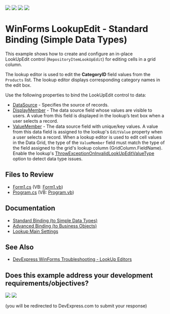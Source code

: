 <!-- default badges list -->
![](https://img.shields.io/endpoint?url=https://codecentral.devexpress.com/api/v1/VersionRange/128623235/16.1.4%2B)
[![](https://img.shields.io/badge/Open_in_DevExpress_Support_Center-FF7200?style=flat-square&logo=DevExpress&logoColor=white)](https://supportcenter.devexpress.com/ticket/details/T378801)
[![](https://img.shields.io/badge/📖_How_to_use_DevExpress_Examples-e9f6fc?style=flat-square)](https://docs.devexpress.com/GeneralInformation/403183)
[![](https://img.shields.io/badge/💬_Leave_Feedback-feecdd?style=flat-square)](#does-this-example-address-your-development-requirementsobjectives)
<!-- default badges end -->
<!-- default file list -->

# WinForms LookupEdit - Standard Binding (Simple Data Types)

This example shows how to create and configure an in-place LookUpEdit control (`RepositoryItemLookUpEdit`) for editing cells in a grid column.

The lookup editor is used to edit the **CategoryID** field values from the `Products` list. The lookup editor displays corresponding category names in the edit box. 

Use the following properties to bind the LookUpEdit control to data:

* [DataSource](https://docs.devexpress.com/WindowsForms/DevExpress.XtraEditors.Repository.RepositoryItemLookUpEditBase.DataSource) - Specifies the source of records.
* [DisplayMember](https://docs.devexpress.com/WindowsForms/DevExpress.XtraEditors.Repository.RepositoryItemLookUpEditBase.DisplayMember) - The data source field whose values are visible to users. A value from this field is displayed in the lookup’s text box when a user selects a record. 
* [ValueMember](https://docs.devexpress.com/WindowsForms/DevExpress.XtraEditors.Repository.RepositoryItemLookUpEditBase.ValueMember) - The data source field with unique/key values. A value from this data field is assigned to the lookup's `EditValue` property when a user selects a record. When a lookup editor is used to edit cell values in the Data Grid, the type of the `ValueMember` field must match the type of the field assigned to the grid's lookup column (GridColumn.FieldName). Enable the lookup's [ThrowExceptionOnInvalidLookUpEditValueType](https://docs.devexpress.com/WindowsForms/DevExpress.XtraEditors.Repository.RepositoryItemLookUpEditBase.ThrowExceptionOnInvalidLookUpEditValueType) option to detect data type issues.

## Files to Review

* [Form1.cs](./CS/LookupEdit-StandardBinding/Form1.cs) (VB: [Form1.vb](./VB/LookupEdit-StandardBinding/Form1.vb))
* [Program.cs](./CS/LookupEdit-StandardBinding/Program.cs) (VB: [Program.vb](./VB/LookupEdit-StandardBinding/Program.vb))

## Documentation

* [Standard Binding (to Simple Data Types)](https://docs.devexpress.com/WindowsForms/116015/controls-and-libraries/editors-and-simple-controls/lookup-editors/standard-binding-to-simple-data-types)
* [Advanced Binding (to Business Objects)](https://docs.devexpress.com/WindowsForms/116016/controls-and-libraries/editors-and-simple-controls/lookup-editors/advanced-binding-to-business-objects)
* [Lookup Main Settings](https://docs.devexpress.com/WindowsForms/116029/controls-and-libraries/editors-and-simple-controls/lookup-editors/lookup-editors-and-main-settings)

## See Also

* [DevExpress WinForms Troubleshooting - LookUp Editors](https://go.devexpress.com/CheatSheets_WinForms_Examples_T929986.aspx)
<!-- feedback -->
## Does this example address your development requirements/objectives?

[<img src="https://www.devexpress.com/support/examples/i/yes-button.svg"/>](https://www.devexpress.com/support/examples/survey.xml?utm_source=github&utm_campaign=winforms-lookupedit-bind-to-simple-data-types&~~~was_helpful=yes) [<img src="https://www.devexpress.com/support/examples/i/no-button.svg"/>](https://www.devexpress.com/support/examples/survey.xml?utm_source=github&utm_campaign=winforms-lookupedit-bind-to-simple-data-types&~~~was_helpful=no)

(you will be redirected to DevExpress.com to submit your response)
<!-- feedback end -->

